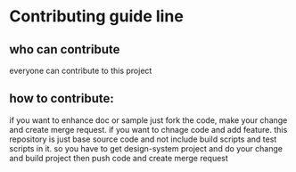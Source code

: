 # Contributing guide line
## who can contribute
everyone can contribute to this project
## how to contribute:
if you want to enhance doc or sample
just fork the code, make your change and create merge request.
if you want to chnage code and add feature. this repository is just base source code and not include build scripts and test scripts in it. so you have to get design-system project and do your change and build project then push code and create merge request
